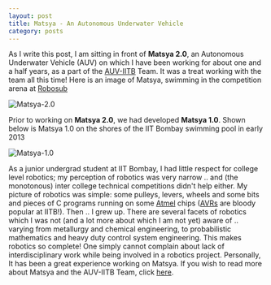 ```yaml
---
layout: post
title: Matsya - An Autonomous Underwater Vehicle
category: posts
---
```


As I write this post, I am sitting in front of **Matsya 2.0**, an Autonomous Underwater Vehicle (AUV) on which I have been working for about one and a half years, as a part of the [AUV-IITB](http://www.auv-iitb.org) Team. It was a treat working with the team all this time! Here is an image of Matsya, swimming in the competition arena at [Robosub](http://www.auvsifoundation.org/foundation/competitions/robosub)

![Matsya-2.0]({{site.url}}/img/matsya-2.png)

Prior to working on **Matsya 2.0**, we had developed **Matsya 1.0**. Shown below is Matsya 1.0 on the shores of the IIT Bombay swimming pool in early 2013

![Matsya-1.0]({{site.url}}/img/matsya-1.png)


As a junior undergrad student at IIT Bombay, I had little respect for college level robotics; my perception of robotics was very narrow .. and (the monotonous) inter college technical competitions didn't help either. My picture of robotics was simple: some pulleys, levers, wheels and some bits and pieces of C programs running on some [Atmel](http://www.atmel.com) chips ([AVRs](http://www.atmel.com/products/microcontrollers/avr/) are bloody popular at IITB!). Then .. I grew up. There are several facets of robotics which I was not (and a lot more about which I am not yet) aware of .. varying from metallurgy and chemical engineering, to probabilistic mathematics and heavy duty control system engineering. This makes robotics so complete! One simply cannot complain about lack of interdisciplinary work while being involved in a robotics project. 
Personally, It has been a great experience working on Matsya. If you wish to read more about Matsya and the AUV-IITB Team, click [here](http://www.auv-iitb.org). 
